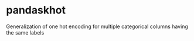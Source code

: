 # pandaskhot
Generalization of one hot encoding for multiple categorical columns having the same labels
